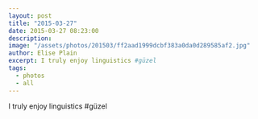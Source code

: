 ```yaml
---
layout: post
title: "2015-03-27"
date: 2015-03-27 08:23:00
description: 
image: "/assets/photos/201503/ff2aad1999dcbf383a0da0d289585af2.jpg"
author: Elise Plain
excerpt: I truly enjoy linguistics #güzel
tags: 
  - photos
  - all
---
```


I truly enjoy linguistics #güzel
<p></p>
